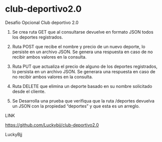 # club-deportivo2.0
Desafío Opcional Club deportivo 2.0

1. Se crea ruta GET que al consultarse devuelve en formato JSON todos los deportes registrados.                      
 
 
2. Ruta POST que recibe el nombre y precio de un nuevo deporte, lo persiste en un archivo JSON. Se genera una respuesta en caso de no recibir ambos valores en la consulta.                               
                          
3. Ruta PUT que actualiza el precio de alguno de los deportes registrados, lo persista en un archivo JSON. Se generara una respuesta en caso de no recibir ambos valores en la consulta.                                                     
 
4. Ruta DELETE que elimina un deporte basado en su nombre solicitado desde el cliente.                      

5. Se Desarrolla una prueba que verifiqua que la ruta /deportes devuelva un JSON con la propiedad “deportes” y que esta es un arreglo.                           


LINK

https://github.com/Luckybjj/club-deportivo2.0

LuckyBjj
